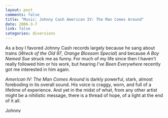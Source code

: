 ```yaml
--- 
layout: post
comments: false
title: "Music: Johnny Cash American IV: The Man Comes Around"
date: 2006-3-7
link: false
categories: diversions
---
```

As a boy I favored Johnny Cash records largely because he sang about trains (<i>Wreck of the Old 97</i>, <i>Orange Blossom Special</i>) and because <i>A Boy Named Sue</i> struck me as funny. For much of my life since then I haven't really followed him or his work, but hearing <i>I've Been Everywhere</i> recently got me interested in him again.

<i>American IV: The Man Comes Around</i> is darkly powerful, stark, almost foreboding in its overall sound. His voice is craggy, worn, and full of a lifetime of experience. And yet in the midst of what, from any other artist might be a nihilistic message, there is a thread of hope, of a light at the end of it all.

<a href="http://phobos.apple.com/WebObjects/MZStore.woa/wa/viewAlbum?s=143441&i=352178&id=352208">
<img height="15" width="61" alt="Johnny Cash - American IV - The Man Comes Around" src="http://ax.phobos.apple.com.edgesuite.net/images/badgeitunes61x15dark.gif">
</a>
